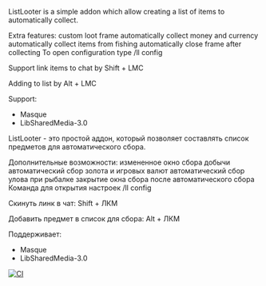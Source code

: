 ListLooter is a simple addon which allow creating a list of items to automatically collect.

Extra features:
custom loot frame
automatically collect money and currency
automatically collect items from fishing
automatically close frame after collecting
To open configuration type /ll config

Support link items to chat by Shift + LMC

Adding to list by Alt + LMC

Support:
- Masque
- LibSharedMedia-3.0

ListLooter - это простой аддон, который позволяет составлять список предметов для автоматического сбора.

Дополнительные возможности:
измененное окно сбора добычи
автоматический сбор золота и игровых валют
автоматический сбор улова при рыбалке
закрытие окна сбора после автоматического сбора
Команда для открытия настроек /ll config

Скинуть линк в чат: Shift + ЛКМ

Добавить предмет в список для сбора: Alt + ЛКМ

Поддерживает:
- Masque
- LibSharedMedia-3.0

[![CI](https://github.com/siscore/ListLooter/actions/workflows/build.yml/badge.svg)](https://github.com/siscore/ListLooter/actions/workflows/build.yml)